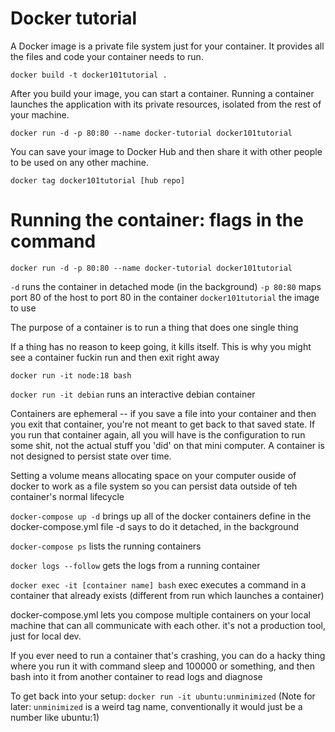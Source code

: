 # Docker tutorial

A Docker image is a private file system just for your container. It provides all the files and code your container needs to run.

`docker build -t docker101tutorial .`

After you build your image, you can start a container. Running a container launches the application with its private resources, isolated from the rest of your machine.

`docker run -d -p 80:80 --name docker-tutorial docker101tutorial`

You can save your image to Docker Hub and then share it with other people to be used on any other machine.

`docker tag docker101tutorial [hub repo]`


# Running the container: flags in the command

`docker run -d -p 80:80 --name docker-tutorial docker101tutorial`

`-d` runs the container in detached mode (in the background)
`-p 80:80` maps port 80 of the host to port 80 in the container
`docker101tutorial` the image to use

The purpose of a container is to run a thing that does one single thing

If a thing has no reason to keep going, it kills itself. This is why you might see a container fuckin run and then exit right away

`docker run -it node:18 bash`

`docker run -it debian`
runs an interactive debian container

Containers are ephemeral -- if you save a file into your container and then you exit that container, you're not meant to get back to that saved state. If you run that container again, all you will have is the configuration to run some shit, not the actual stuff you 'did' on that mini computer. A container is not designed to persist state over time.

Setting a volume means allocating space on your computer ouside of docker to work as a file system so you can persist data outside of teh container's normal lifecycle

`docker-compose up -d`
brings up all of the docker containers define in the docker-compose.yml file
-d says to do it detached, in the background

`docker-compose ps`
lists the running containers

`docker logs --follow`
gets the logs from a running container

`docker exec -it [container name] bash`
exec executes a command in a container that already exists (different from run which launches a container)

docker-compose.yml lets you compose multiple containers on your local machine that can all communicate with each other. it's not a production tool, just for local dev.

If you ever need to run a container that's crashing, you can do a hacky thing where you run it with command sleep and 100000 or something, and then bash into it from another container to read logs and diagnose

To get back into your setup:
`docker run -it ubuntu:unminimized`
(Note for later: `unminimized` is a weird tag name, conventionally it would just be a number like ubuntu:1)